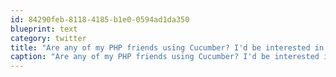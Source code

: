 ```yaml
---
id: 84290feb-8118-4185-b1e0-0594ad1da350
blueprint: text
category: twitter
title: "Are any of my PHP friends using Cucumber? I'd be interested in hearing your experience."
caption: "Are any of my PHP friends using Cucumber? I'd be interested in hearing your experience."
---
```

